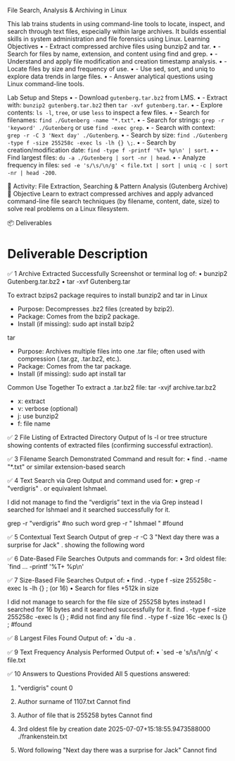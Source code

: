 File Search, Analysis & Archiving in Linux

This lab trains students in using command-line tools to locate, inspect, and search through text files, especially within large archives. It builds essential skills in system administration and file forensics using Linux.
Learning Objectives
•	- Extract compressed archive files using bunzip2 and tar.
•	- Search for files by name, extension, and content using find and grep.
•	- Understand and apply file modification and creation timestamp analysis.
•	- Locate files by size and frequency of use.
•	- Use sed, sort, and uniq to explore data trends in large files.
•	- Answer analytical questions using Linux command-line tools.

Lab Setup and Steps
•	- Download `gutenberg.tar.bz2` from LMS.
•	- Extract with: `bunzip2 gutenberg.tar.bz2` then `tar -xvf gutenberg.tar`.
•	- Explore contents: `ls -l`, `tree`, or use `less` to inspect a few files.
•	- Search for filenames: `find ./Gutenberg -name "*.txt"`.
•	- Search for strings: `grep -r 'keyword' ./Gutenberg` or use `find -exec grep`.
•	- Search with context: `grep -r -C 3 'Next day' ./Gutenberg`.
•	- Search by size: `find ./Gutenberg -type f -size 255258c -exec ls -lh {} \;`.
•	- Search by creation/modification date: `find -type f -printf '%T+ %p\n' | sort`.
•	- Find largest files: `du -a ./Gutenberg | sort -nr | head`.
•	- Analyze frequency in files: `sed -e 's/\s/\n/g' < file.txt | sort | uniq -c | sort -nr | head -200`.

🔎 Activity: File Extraction, Searching & Pattern Analysis (Gutenberg Archive)
📘 Objective
Learn to extract compressed archives and apply advanced command-line file search techniques (by filename, content, date, size) to solve real problems on a Linux filesystem.

📦 Deliverables

#	Deliverable	Description

✅ 1	Archive Extracted Successfully	Screenshot or terminal log of:
• bunzip2 Gutenberg.tar.bz2 
• tar -xvf Gutenberg.tar

To extract bzips2 package requires to install bunzip2 and tar in Linux

- Purpose: Decompresses .bz2 files (created by bzip2).
- Package: Comes from the bzip2 package.
- Install (if missing):
sudo apt install bzip2      

tar
- Purpose: Archives multiple files into one .tar file; often used with compression (.tar.gz, .tar.bz2, etc.).
- Package: Comes from the tar package.
- Install (if missing):
sudo apt install tar        

Common Use Together
To extract a .tar.bz2 file:
tar -xvjf archive.tar.bz2

- x: extract
- v: verbose (optional)
- j: use bunzip2
- f: file name


✅ 2	File Listing of Extracted Directory	Output of ls -l or tree 
structure showing contents of extracted files (confirming successful extraction).

✅ 3	Filename Search Demonstrated	Command and result for: 
• find . -name "*.txt" or similar extension-based search

✅ 4	Text Search via Grep	Output and command used for: 
• grep -r "verdigris" . or equivalent Ishmael.

I did not manage to find the “verdigris” text in the via Grep instead I 
searched for Ishmael and it searched successfully for it.

grep -r "verdigris" #no such word
grep -r " Ishmael " #found

✅ 5	Contextual Text Search	Output of grep -r -C 3 "Next day there was a surprise for Jack" . showing the following word

✅ 6	Date-Based File Searches	Outputs and commands for: 
• 3rd oldest file: `find ... -printf '%T+ %p\n'

✅ 7	Size-Based File Searches	Output of: 
• find . -type f -size 255258c -exec ls -lh {} \; (or 16) 
• Search for files +512k in size

I did not manage to search for the file size of 255258 bytes instead
I searched for 16 bytes and it searched successfully for it.
find . -type f -size 255258c -exec ls {} \; #did not find any file
find . -type f -size 16c -exec ls {} \; #found

✅ 8	Largest Files Found	Output of: 
• `du -a .

✅ 9	Text Frequency Analysis Performed	Output of:
• `sed -e 's/\s/\n/g' < file.txt

✅ 10	Answers to Questions Provided	All 5 questions answered: 
1. "verdigris" count 
    0

2. Author surname of 1107.txt
  Cannot find
  
3. Author of file that is 255258 bytes
 Cannot find

4. 3rd oldest file by creation date
2025-07-07+15:18:55.9473588000 ./frankenstein.txt
   
5. Word following "Next day there was a surprise for Jack"
Cannot find

